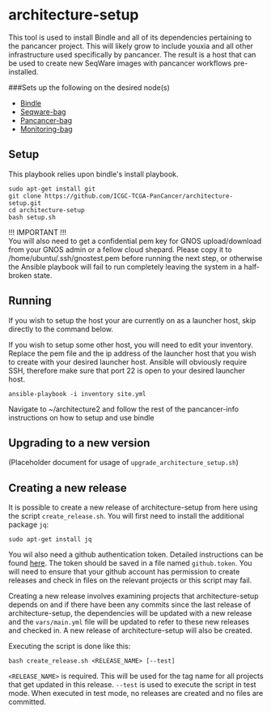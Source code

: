 architecture-setup
================

This tool is used to install Bindle and all of its dependencies pertaining to the pancancer project. 
This will likely grow to include youxia and all other infrastructure used specifically by pancancer. 
The result is a host that can be used to create new SeqWare images with pancancer workflows pre-installed.

###Sets up the following on the desired node(s)

* [Bindle](https://github.com/CloudBindle/Bindle)
* [Seqware-bag](https://github.com/SeqWare/seqware-bag.git)
* [Pancancer-bag](https://github.com/ICGC-TCGA-PanCancer/pancancer-bag.git)
* [Monitoring-bag](https://github.com/ICGC-TCGA-PanCancer/monitoring-bag.git)

## Setup

This playbook relies upon bindle's install playbook. 

    sudo apt-get install git
    git clone https://github.com/ICGC-TCGA-PanCancer/architecture-setup.git
    cd architecture-setup 
    bash setup.sh
    
!!! IMPORTANT !!!    
You will also need to get a confidential pem key for GNOS upload/download from your GNOS admin or a fellow cloud shepard. Please copy it to /home/ubuntu/.ssh/gnostest.pem before running the next step, or otherwise the Ansible playbook will fail to run completely leaving the system in a half-broken state.

## Running 

If you wish to setup the host your are currently on as a launcher host, skip directly to the command below. 

If you wish to setup some other host, you will need to edit your inventory. Replace the pem file and the ip address of the launcher host that you wish to create with your desired launcher host. Ansible will obviously require SSH, therefore make sure that port 22 is open to your desired launcher host.
        
    ansible-playbook -i inventory site.yml

Navigate to ~/architecture2 and follow the rest of the pancancer-info instructions on how to setup and use bindle

## Upgrading to a new version
(Placeholder document for usage of `upgrade_architecture_setup.sh`)

## Creating a new release

It is possible to create a new release of architecture-setup from here using the script `create_release.sh`. You will first need to install the additional package `jq`:

    sudo apt-get install jq
    
You wil also need a github authentication token. Detailed instructions can be found [here](https://help.github.com/articles/creating-an-access-token-for-command-line-use/). The token should be saved in a file named `github.token`. You will need to ensure that your github account has permission to create releases and check in files on the relevant projects or this script may fail.

Creating a new release involves examining projects that architecture-setup depends on and if there have been any commits since the last release of architecture-setup, the dependencies will be updated with a new release and the `vars/main.yml` file will be updated to refer to these new releases and checked in. A new release of architecture-setup will also be created.

Executing the script is done like this:

    bash create_release.sh <RELEASE_NAME> [--test]
    
`<RELEASE_NAME>` is required. This will be used for the tag name for all projects that get updated in this release.
`--test` is used to execute the script in test mode. When executed in test mode, no releases are created and no files are committed.
